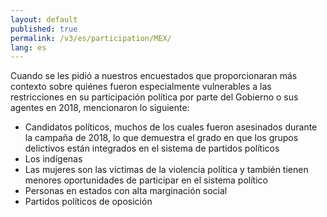 ```yaml
---
layout: default
published: true
permalink: /v3/es/participation/MEX/
lang: es
---
```


Cuando se les pidió a nuestros encuestados que proporcionaran más contexto sobre quiénes fueron especialmente vulnerables a las restricciones en su participación política por parte del Gobierno o sus agentes en 2018, mencionaron lo siguiente:
-	Candidatos políticos, muchos de los cuales fueron asesinados durante la campaña de 2018, lo que demuestra el grado en que los grupos delictivos están integrados en el sistema de partidos políticos
-	Los indígenas
-	Las mujeres son las víctimas de la violencia política y también tienen menores oportunidades de participar en el sistema político
-	Personas en estados con alta marginación social
-	Partidos políticos de oposición

